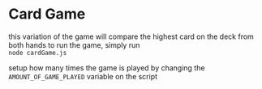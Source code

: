 # Card Game

this variation of the game will compare the highest card on the deck from both hands
to run the game, simply run \
```node cardGame.js```

setup how many times the game is played by changing the `AMOUNT_OF_GAME_PLAYED` variable on the script